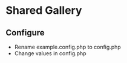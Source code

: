 # Shared Gallery

## Configure

- Rename example.config.php to config.php
- Change values in config.php
